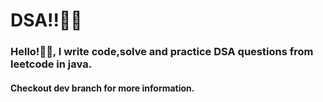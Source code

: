 # DSA!!🚀🚀
### Hello!👋👋, I write code,solve and practice DSA questions from leetcode in java.
#### Checkout dev branch for more information.

